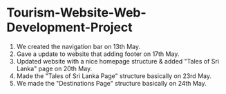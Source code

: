 # Tourism-Website-Web-Development-Project

1. We created the navigation bar on 13th May.
2. Gave a update to website that adding footer on 17th May.
3. Updated website with a nice homepage structure & added "Tales of Sri Lanka" page on 20th May.
4. Made the "Tales of Sri Lanka Page" structure basically on 23rd May.
5. We made the "Destinations Page" structure basically on 24th May.
